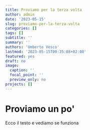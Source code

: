 ```yaml
---
title: Proviamo per la terza volta
author: admin
date: '2023-05-15'
slug: proviamo-per-la-terza-volta
categories: []
tags: []
subtitle: ''
summary: ''
authors: 'Umberto Vesco'
lastmod: '2023-05-15T00:35:08+02:00'
featured: yes
draft: no
image:
  caption: ''
  focal_point: ''
  preview_only: no
projects: []
---
```


# Proviamo un po'

Ecco il testo e vediamo se funziona